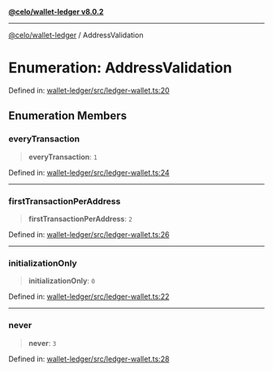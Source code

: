 [**@celo/wallet-ledger v8.0.2**](../README.md)

***

[@celo/wallet-ledger](../README.md) / AddressValidation

# Enumeration: AddressValidation

Defined in: [wallet-ledger/src/ledger-wallet.ts:20](https://github.com/celo-org/developer-tooling/blob/master/packages/sdk/wallets/wallet-ledger/src/ledger-wallet.ts#L20)

## Enumeration Members

### everyTransaction

> **everyTransaction**: `1`

Defined in: [wallet-ledger/src/ledger-wallet.ts:24](https://github.com/celo-org/developer-tooling/blob/master/packages/sdk/wallets/wallet-ledger/src/ledger-wallet.ts#L24)

***

### firstTransactionPerAddress

> **firstTransactionPerAddress**: `2`

Defined in: [wallet-ledger/src/ledger-wallet.ts:26](https://github.com/celo-org/developer-tooling/blob/master/packages/sdk/wallets/wallet-ledger/src/ledger-wallet.ts#L26)

***

### initializationOnly

> **initializationOnly**: `0`

Defined in: [wallet-ledger/src/ledger-wallet.ts:22](https://github.com/celo-org/developer-tooling/blob/master/packages/sdk/wallets/wallet-ledger/src/ledger-wallet.ts#L22)

***

### never

> **never**: `3`

Defined in: [wallet-ledger/src/ledger-wallet.ts:28](https://github.com/celo-org/developer-tooling/blob/master/packages/sdk/wallets/wallet-ledger/src/ledger-wallet.ts#L28)
